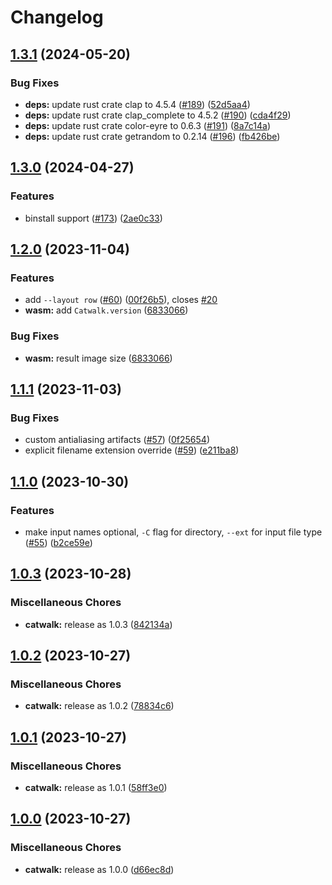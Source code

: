 # Changelog

## [1.3.1](https://github.com/catppuccin/toolbox/compare/catwalk-v1.3.0...catwalk-v1.3.1) (2024-05-20)


### Bug Fixes

* **deps:** update rust crate clap to 4.5.4 ([#189](https://github.com/catppuccin/toolbox/issues/189)) ([52d5aa4](https://github.com/catppuccin/toolbox/commit/52d5aa42b0e9a6085b22da37580912a55c442477))
* **deps:** update rust crate clap_complete to 4.5.2 ([#190](https://github.com/catppuccin/toolbox/issues/190)) ([cda4f29](https://github.com/catppuccin/toolbox/commit/cda4f2999ed187cacf14e3304ff73637119d1f27))
* **deps:** update rust crate color-eyre to 0.6.3 ([#191](https://github.com/catppuccin/toolbox/issues/191)) ([8a7c14a](https://github.com/catppuccin/toolbox/commit/8a7c14a3ee9f48ceccda36c42815279c08862916))
* **deps:** update rust crate getrandom to 0.2.14 ([#196](https://github.com/catppuccin/toolbox/issues/196)) ([fb426be](https://github.com/catppuccin/toolbox/commit/fb426be432fd48785426b9da7431978c7aa342fd))

## [1.3.0](https://github.com/catppuccin/toolbox/compare/catwalk-v1.2.0...catwalk-v1.3.0) (2024-04-27)


### Features

* binstall support ([#173](https://github.com/catppuccin/toolbox/issues/173)) ([2ae0c33](https://github.com/catppuccin/toolbox/commit/2ae0c33b9b6c577cacbeed02e6a68873194597ab))

## [1.2.0](https://github.com/catppuccin/toolbox/compare/catwalk-v1.1.1...catwalk-v1.2.0) (2023-11-04)


### Features

* add `--layout row` ([#60](https://github.com/catppuccin/toolbox/issues/60)) ([00f26b5](https://github.com/catppuccin/toolbox/commit/00f26b56b77ba1aeb12f3070371efc19a6fb67ac)), closes [#20](https://github.com/catppuccin/toolbox/issues/20)
* **wasm:** add `Catwalk.version` ([6833066](https://github.com/catppuccin/toolbox/commit/6833066b0f371aa6c8ccd3a0300aec7cc728f3a1))


### Bug Fixes

* **wasm:** result image size ([6833066](https://github.com/catppuccin/toolbox/commit/6833066b0f371aa6c8ccd3a0300aec7cc728f3a1))

## [1.1.1](https://github.com/catppuccin/toolbox/compare/catwalk-v1.1.0...catwalk-v1.1.1) (2023-11-03)


### Bug Fixes

* custom antialiasing artifacts ([#57](https://github.com/catppuccin/toolbox/issues/57)) ([0f25654](https://github.com/catppuccin/toolbox/commit/0f256543b404533c3bf05cc9f9862d6ea7aa13ee))
* explicit filename extension override ([#59](https://github.com/catppuccin/toolbox/issues/59)) ([e211ba8](https://github.com/catppuccin/toolbox/commit/e211ba8e9daeb3c0199394ed149bf81799391da8))

## [1.1.0](https://github.com/catppuccin/toolbox/compare/catwalk-v1.0.3...catwalk-v1.1.0) (2023-10-30)


### Features

* make input names optional, `-C` flag for directory, `--ext` for input file type ([#55](https://github.com/catppuccin/toolbox/issues/55)) ([b2ce59e](https://github.com/catppuccin/toolbox/commit/b2ce59e5d607f77ca3135b847c851465933d05e5))

## [1.0.3](https://github.com/catppuccin/toolbox/compare/catwalk-v1.0.2...catwalk-v1.0.3) (2023-10-28)


### Miscellaneous Chores

* **catwalk:** release as 1.0.3 ([842134a](https://github.com/catppuccin/toolbox/commit/842134a483fa8a0fb1a2ca6cdad66a4f760ecafe))

## [1.0.2](https://github.com/catppuccin/toolbox/compare/catwalk-v1.0.1...catwalk-v1.0.2) (2023-10-27)


### Miscellaneous Chores

* **catwalk:** release as 1.0.2 ([78834c6](https://github.com/catppuccin/toolbox/commit/78834c684ae565fc139fc307ad61f106b626e0f5))

## [1.0.1](https://github.com/catppuccin/toolbox/compare/catwalk-v1.0.0...catwalk-v1.0.1) (2023-10-27)


### Miscellaneous Chores

* **catwalk:** release as 1.0.1 ([58ff3e0](https://github.com/catppuccin/toolbox/commit/58ff3e07cc69b51d8a6de6dd710ce1f5634f161a))

## [1.0.0](https://github.com/catppuccin/toolbox/compare/catwalk-v0.1.4...catwalk-v1.0.0) (2023-10-27)


### Miscellaneous Chores

* **catwalk:** release as 1.0.0 ([d66ec8d](https://github.com/catppuccin/toolbox/commit/d66ec8d984887c4d417166d2180bcf249e11a318))
